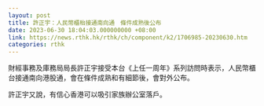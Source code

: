 ```yaml
---
layout: post
title: 許正宇：人民幣櫃枱接通南向通　條件成熟後公布
date: 2023-06-30 18:04:03.000000000 +08:00
link: https://news.rthk.hk/rthk/ch/component/k2/1706985-20230630.htm
categories: rthk
---
```


財經事務及庫務局局長許正宇接受本台《上任一周年》系列訪問時表示，人民幣櫃台接通南向港股通，會在條件成熟和有細節後，會對外公布。

許正宇又說，有信心香港可以吸引家族辦公室落戶。
